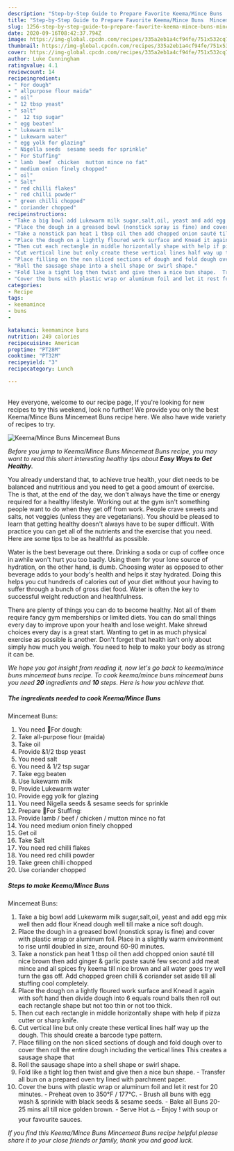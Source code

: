 ```yaml
---
description: "Step-by-Step Guide to Prepare Favorite Keema/Mince Buns  Mincemeat Buns"
title: "Step-by-Step Guide to Prepare Favorite Keema/Mince Buns  Mincemeat Buns"
slug: 1256-step-by-step-guide-to-prepare-favorite-keema-mince-buns-mincemeat-buns
date: 2020-09-16T08:42:37.794Z
image: https://img-global.cpcdn.com/recipes/335a2eb1a4cf94fe/751x532cq70/keemamince-buns-mincemeat-buns-recipe-main-photo.jpg
thumbnail: https://img-global.cpcdn.com/recipes/335a2eb1a4cf94fe/751x532cq70/keemamince-buns-mincemeat-buns-recipe-main-photo.jpg
cover: https://img-global.cpcdn.com/recipes/335a2eb1a4cf94fe/751x532cq70/keemamince-buns-mincemeat-buns-recipe-main-photo.jpg
author: Luke Cunningham
ratingvalue: 4.1
reviewcount: 14
recipeingredient:
- " For dough"
- " allpurpose flour maida"
- " oil"
- " 12 tbsp yeast"
- " salt"
- "  12 tsp sugar"
- " egg beaten"
- " lukewarm milk"
- " Lukewarm water"
- " egg yolk for glazing"
- " Nigella seeds  sesame seeds for sprinkle"
- " For Stuffing"
- " lamb  beef  chicken  mutton mince no fat"
- " medium onion finely chopped"
- " oil"
- " Salt"
- " red chilli flakes"
- " red chilli powder"
- " green chilli chopped"
- " coriander chopped"
recipeinstructions:
- "Take a big bowl add Lukewarm milk sugar,salt,oil, yeast and add egg mix well then add flour Knead dough well till make a nice soft dough."
- "Place the dough in a greased bowl (nonstick spray is fine) and cover with plastic wrap or aluminum foil. Place in a slightly warm environment to rise until doubled in size, around 60-90 minutes."
- "Take a nonstick pan heat 1 tbsp oil then add chopped onion sauté till nice brown then add ginger &amp; garlic paste sauté few second add meat mince and all spices fry keema till nice brown and all water goes try well turn the gas off. Add chopped green chilli &amp; coriander set aside till all stuffing cool completely."
- "Place the dough on a lightly floured work surface and Knead it again with soft hand then divide dough into 6 equals round balls then roll out each rectangle shape but not too thin or not too thick."
- "Then cut each rectangle in middle horizontally shape with help if pizza cutter or sharp knife."
- "Cut vertical line but only create these vertical lines half way up the dough. This should create a barcode type pattern."
- "Place filling on the non sliced sections of dough and fold dough over to cover then roll the entire dough including the vertical lines This creates a sausage shape that"
- "Roll the sausage shape into a shell shape or swirl shape."
- "Fold like a tight log then twist and give then a nice bun shape.  Transfer all bun on a prepared oven try lined with parchment paper."
- "Cover the buns with plastic wrap or aluminum foil and let it rest for 20 minutes. Preheat oven to 350°F / 177°C. Brush all buns with egg wash &amp; sprinkle with black seeds &amp; sesame seeds.  Bake all Buns 20-25 mins all till nice golden brown.  Serve Hot ♨️ Enjoy ! with soup or your favourite sauces."
categories:
- Recipe
tags:
- keemamince
- buns
- 

katakunci: keemamince buns  
nutrition: 249 calories
recipecuisine: American
preptime: "PT28M"
cooktime: "PT32M"
recipeyield: "3"
recipecategory: Lunch

---
```

<br>
Hey everyone, welcome to our recipe page, If you're looking for new recipes to try this weekend, look no further! We provide you only the best Keema/Mince Buns 
Mincemeat Buns recipe here. We also have wide variety of recipes to try.
<br>


![Keema/Mince Buns 
Mincemeat Buns](https://img-global.cpcdn.com/recipes/335a2eb1a4cf94fe/751x532cq70/keemamince-buns-mincemeat-buns-recipe-main-photo.jpg)

<i>Before you jump to Keema/Mince Buns 
Mincemeat Buns recipe, you may want to read this short interesting healthy tips about <strong>Easy Ways to Get Healthy</strong>.</i>

You already understand that, to achieve true health, your diet needs to be balanced and nutritious and you need to get a good amount of exercise. The  is that, at the end of the day, we don't always have the time or energy required for a healthy lifestyle. Working out at the gym isn't something people want to do when they get off from work. People crave sweets and salts, not veggies (unless they are vegetarians). You should be pleased to learn that getting healthy doesn't always have to be super difficult. With practice you can get all of the nutrients and the exercise that you need. Here are some tips to be as healthful as possible.

Water is the best beverage out there. Drinking a soda or cup of coffee once in awhile won't hurt you too badly. Using them for your lone source of hydration, on the other hand, is dumb. Choosing water as opposed to other beverage adds to your body's health and helps it stay hydrated. Doing this helps you cut hundreds of calories out of your diet without your having to suffer through a bunch of gross diet food. Water is often the key to successful weight reduction and healthfulness.

There are plenty of things you can do to become healthy. Not all of them require fancy gym memberships or limited diets. You can do small things every day to improve upon your health and lose weight. Make shrewd choices every day is a great start. Wanting to get in as much physical exercise as possible is another. Don't forget that health isn't only about simply how much you weigh. You need to help to make your body as strong it can be. 


<i>We hope you got insight from reading it, now let's go back to keema/mince buns 
mincemeat buns recipe. To cook keema/mince buns 
mincemeat buns you need <strong>20</strong> ingredients and <strong>10</strong> steps. Here is how you achieve that.
</i>

##### The ingredients needed to cook Keema/Mince Buns 
Mincemeat Buns:

1. You need  🌻For dough:
1. Take  all-purpose flour (maida)
1. Take  oil
1. Provide  &amp;1/2 tbsp yeast
1. You need  salt
1. You need  &amp; 1/2 tsp sugar
1. Take  egg beaten
1. Use  lukewarm milk
1. Provide  Lukewarm water
1. Provide  egg yolk for glazing
1. You need  Nigella seeds &amp; sesame seeds for sprinkle
1. Prepare  🌻For Stuffing:
1. Provide  lamb / beef / chicken / mutton mince no fat
1. You need  medium onion finely chopped
1. Get  oil
1. Take  Salt
1. You need  red chilli flakes
1. You need  red chilli powder
1. Take  green chilli chopped
1. Use  coriander chopped


##### Steps to make Keema/Mince Buns 
Mincemeat Buns:

1. Take a big bowl add Lukewarm milk sugar,salt,oil, yeast and add egg mix well then add flour Knead dough well till make a nice soft dough.
1. Place the dough in a greased bowl (nonstick spray is fine) and cover with plastic wrap or aluminum foil. Place in a slightly warm environment to rise until doubled in size, around 60-90 minutes.
1. Take a nonstick pan heat 1 tbsp oil then add chopped onion sauté till nice brown then add ginger &amp; garlic paste sauté few second add meat mince and all spices fry keema till nice brown and all water goes try well turn the gas off. Add chopped green chilli &amp; coriander set aside till all stuffing cool completely.
1. Place the dough on a lightly floured work surface and Knead it again with soft hand then divide dough into 6 equals round balls then roll out each rectangle shape but not too thin or not too thick.
1. Then cut each rectangle in middle horizontally shape with help if pizza cutter or sharp knife.
1. Cut vertical line but only create these vertical lines half way up the dough. This should create a barcode type pattern.
1. Place filling on the non sliced sections of dough and fold dough over to cover then roll the entire dough including the vertical lines This creates a sausage shape that
1. Roll the sausage shape into a shell shape or swirl shape.
1. Fold like a tight log then twist and give then a nice bun shape.  - Transfer all bun on a prepared oven try lined with parchment paper.
1. Cover the buns with plastic wrap or aluminum foil and let it rest for 20 minutes. - Preheat oven to 350°F / 177°C. - Brush all buns with egg wash &amp; sprinkle with black seeds &amp; sesame seeds.  - Bake all Buns 20-25 mins all till nice golden brown.  - Serve Hot ♨️ - Enjoy ! with soup or your favourite sauces.


<i>If you find this Keema/Mince Buns 
Mincemeat Buns recipe helpful please share it to your close friends or family, thank you and good luck.</i>
